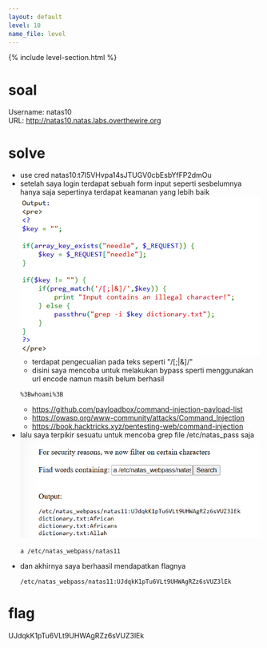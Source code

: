 ```yaml
---
layout: default
level: 10
name_file: level
---
```


{% include level-section.html %}

# soal
Username: natas10 \
URL:      http://natas10.natas.labs.overthewire.org

# solve
- use cred natas10:t7I5VHvpa14sJTUGV0cbEsbYfFP2dmOu
- setelah saya login terdapat sebuah form input seperti sesbelumnya hanya saja sepertinya terdapat keamanan yang lebih baik
  ![alt text](docs/images/image-17.png)
  - terdapat pengecualian pada teks seperti "/[;|&]/"
  - disini saya mencoba untuk melakukan bypass sperti menggunakan url encode namun masih belum berhasil
  ```
  %3Bwhoami%3B
  ```
  - https://github.com/payloadbox/command-injection-payload-list
  - https://owasp.org/www-community/attacks/Command_Injection
  - https://book.hacktricks.xyz/pentesting-web/command-injection
- lalu saya terpikir sesuatu untuk mencoba grep file /etc/natas_pass saja
  ![alt text](docs/images/image-18.png)
  ```
  a /etc/natas_webpass/natas11
  ```
- dan akhirnya saya berhaasil mendapatkan flagnya
  ```
  /etc/natas_webpass/natas11:UJdqkK1pTu6VLt9UHWAgRZz6sVUZ3lEk
  ```

# flag
UJdqkK1pTu6VLt9UHWAgRZz6sVUZ3lEk